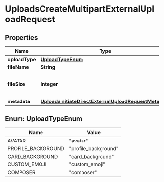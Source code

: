 

# UploadsCreateMultipartExternalUploadRequest


## Properties

| Name | Type | Description | Notes |
|------------ | ------------- | ------------- | -------------|
|**uploadType** | [**UploadTypeEnum**](#UploadTypeEnum) |  |  |
|**fileName** | **String** |  |  |
|**fileSize** | **Integer** | File size should be represented in bytes. |  |
|**metadata** | [**UploadsInitiateDirectExternalUploadRequestMetadata**](UploadsInitiateDirectExternalUploadRequestMetadata.md) |  |  [optional] |



## Enum: UploadTypeEnum

| Name | Value |
|---- | -----|
| AVATAR | &quot;avatar&quot; |
| PROFILE_BACKGROUND | &quot;profile_background&quot; |
| CARD_BACKGROUND | &quot;card_background&quot; |
| CUSTOM_EMOJI | &quot;custom_emoji&quot; |
| COMPOSER | &quot;composer&quot; |



